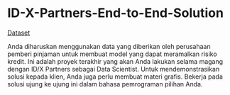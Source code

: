 # ID-X-Partners-End-to-End-Solution

[Dataset](https://drive.google.com/drive/folders/1ko7RQTdKjPbrAJvKd7XNG8aEtTWP46qU?usp=sharing) 

Anda diharuskan menggunakan data yang diberikan oleh perusahaan pemberi pinjaman untuk membuat model yang dapat meramalkan risiko kredit. Ini adalah proyek terakhir yang akan Anda lakukan selama magang dengan ID/X Partners sebagai Data Scientist. Untuk mendemonstrasikan solusi kepada klien, Anda juga perlu membuat materi grafis. Bekerja pada solusi ujung ke ujung ini dalam bahasa pemrograman pilihan Anda.
